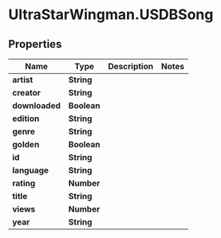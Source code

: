 # UltraStarWingman.USDBSong

## Properties

Name | Type | Description | Notes
------------ | ------------- | ------------- | -------------
**artist** | **String** |  | 
**creator** | **String** |  | 
**downloaded** | **Boolean** |  | 
**edition** | **String** |  | 
**genre** | **String** |  | 
**golden** | **Boolean** |  | 
**id** | **String** |  | 
**language** | **String** |  | 
**rating** | **Number** |  | 
**title** | **String** |  | 
**views** | **Number** |  | 
**year** | **String** |  | 


